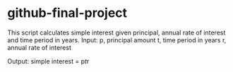 # github-final-project
This script calculates simple interest given principal, annual rate of interest and time period in years.
Input:
p, principal amount
t, time period in years
r, annual rate of interest

Output:
simple interest = p*t*r
